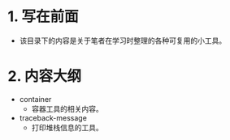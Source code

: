 # 1. 写在前面

- 该目录下的内容是关于笔者在学习时整理的各种可复用的小工具。

# 2. 内容大纲

- container
  - 容器工具的相关内容。
- traceback-message
  - 打印堆栈信息的工具。


